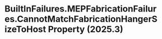 # BuiltInFailures.MEPFabricationFailures.CannotMatchFabricationHangerSizeToHost Property (2025.3)

﻿
